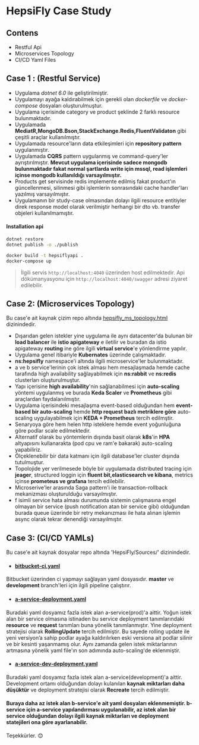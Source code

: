 # HepsiFly Case Study

## Contens
- Restful Api
- Microservices Topology
- CI/CD Yaml Files

## Case 1 : (Restful Service)
* Uygulama *dotnet 6.0* ile geliştirilmiştir.
* Uygulamayı ayağa kaldırabilmek için gerekli olan *dockerfile* ve *docker-compose* dosyaları oluşturulmuştur.
* Uygulama içerisinde category ve product şeklinde 2 farklı resource bulunmaktadır. 
* Uygulamada **MediatR,MongoDB.Bson,StackExchange.Redis,FluentValidaton** gibi çeşitli araçlar kullanılmıştır. 
* Uygulamada resource'ların data etkileşimleri için **repository pattern** uygulanmıştır.
* Uygulamada **CQRS** pattern uygulanmış ve command-query'ler ayrıştırılmıştır. **Mevcut uygulama içerisinde sadece mongodb bulunmaktadır fakat normal şartlarda write için mssql, read işlemleri içinse mongodb kullanıldığı varsayılmıştır.**
* Products get servisinde redis implemente edilmiş fakat product'ın güncellenmesi, silinmesi gibi işlemlerin sonrasındaki cache handler'ları yazılmış varsayılmıştır.
* Uygulamanın bir study-case olmasından dolayı ilgili resource entitiyler direk response model olarak verilmiştir herhangi bir dto vb. transfer objeleri kullanılmamıştır.

#### Installation api
```bash
dotnet restore
dotnet publish -o ./publish

docker build -t hepsiflyapi . 
docker-compose up
```

>İlgili servis `http://localhost:4040` üzerinden host edilmektedir.
 Api dökümanyasyonu için `http://localhost:4040/swagger` adresi ziyaret edilebilir.


## Case 2: (Microservices Topology)

Bu case'e ait kaynak çizim repo altında [hepsifly_ms_topology.html](https://github.com/sametgunduz/hepsi-fly/blob/main/HepsiFly/Sources/hepsifly_ms_topology.html)  dizinindedir.

- Dışarıdan gelen istekler yine uygulama ile aynı datacenter'da bulunan bir **load balancer** ile **istio apigateway** e iletilir ve buradan da istio apigateway **routing** ine göre ilgili **virtual service**'e yönlendirme yapılır.
- Uygulama genel itibariyle **Kubernates** üzerinde çalışmaktadır. 
- **ns:hepsifly** namespace'i altında ilgili microservice'ler bulunmaktadır. 
- a ve b service'lerinin çok istek alması hem mesajlaşmada hemde cache tarafında high availability sağlayabilmek için **ns:rabbit** ve **ns:redis** clusterları oluşturulmuştur.
- Yapı içerisine **high availability**'nin sağlanabilmesi için **auto-scaling** yöntemi uygulanmış ve burada **Keda Scaler** ve **Prometheus** gibi araçlardan faydalanılmıştır.
- Uygulama içerisindeki mesajlaşma event-based olduğundan hem **event-based bir auto-scaling** hemde **http request bazlı metriklere göre** auto-scaling uygulayabilmek için **KEDA + Prometheus** tercih edilmştir. 
- Senaryoya göre hem helen http isteklere hemde event yoğunluğuna göre podlar scale edilmektedir. 
- Alternatif olarak bu yöntemlerin dışında basit olarak **k8s**'in **HPA** altyapısını kullanarakta (pod cpu ve ram'e bakarak) auto-scaling yapabiliriz.
- Ölçeklenebilir bir data katmanı için ilgili database'ler cluster dışında tutulmuştur.
- Topolojide yer verilmesede böyle bir uygulamada distributed tracing için **jeager**, structured loggin için **fluent bit,elasticsearch ve kibana**, metrics içinse **prometeus ve grafana** tercih edilebilir.
- Microserive'ler arasında Saga pattern'i ile transaction-rollback mekanizması oluşturulduğu varsayılmıştır.
- f isimli service hata alması durumunda sistemin çalışmasına engel olmayan bir service (push notification atan bir service gibi) olduğundan burada queue üzerinde bir retry mekanızması ile hata alınan işlemin async olarak tekrar denendiği varsayılmıştır.

## Case 3: (CI/CD YAMLs)
Bu case'e ait kaynak dosyalar repo altında 'HepsiFly/Sources/' dizinindedir.

- #### [bitbucket-ci.yaml](https://github.com/sametgunduz/hepsi-fly/blob/main/HepsiFly/Sources/bitbucket-ci.yaml) 
 Bitbucket üzerinden ci yapmayı sağlayan yaml dosyasıdır. **master** ve **development** branch'leri için ilgili pipeline çalıştırır.

- #### [a-service-deployment.yaml](https://github.com/sametgunduz/hepsi-fly/blob/main/HepsiFly/Sources/a-service-deployment.yaml) 
Buradaki yaml dosyamız fazla istek alan a-service(prod)'a aittir. 
Yoğun istek alan bir service olmasına istinaden bu service deployment tanımlarındaki **resource** ve **request** tanımları buna yönelik tanımlanmıştır.
Yine deployment stratejisi olarak **RollingUpdate** tercih edilmiştir. 
Bu sayede rolling update ile yeni versiyon’a sahip podlar ayağa kaldırılırken eski versiona ait podlar silinir ve bir kesinti yaşanmamış olur.
Aynı zamanda gelen istek miktarlarının artmasına yönelik yaml file'ın son adımında auto-scaling'de eklenmiştir.

- #### [a-service-dev-deployment.yaml](https://github.com/sametgunduz/hepsi-fly/blob/main/HepsiFly/Sources/a-service-dev-deployment.yaml) 
Buradaki yaml dosyamız fazla istek alan a-service(development)'a aittir.
Development ortamı olduğundan dolayı kulanılan **kaynak miktarları daha düşüktür** ve deployment stratejisi olarak **Recreate** tercih edilmiştir. 

#### Buraya daha az istek alan b-service'e ait yaml dosyaları eklenmemiştir. b-service için a-service yapılandırması uygulanabilir, az istek alan bir service olduğundan dolayı ilgili kaynak miktarları ve deployment statejileri ona göre ayarlanabilir.


Teşekkürler. :blush:
